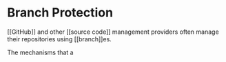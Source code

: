 # Branch Protection

[[GitHub]] and other [[source code]] management providers often manage their repositories using [[branch]]es.

The mechanisms that a